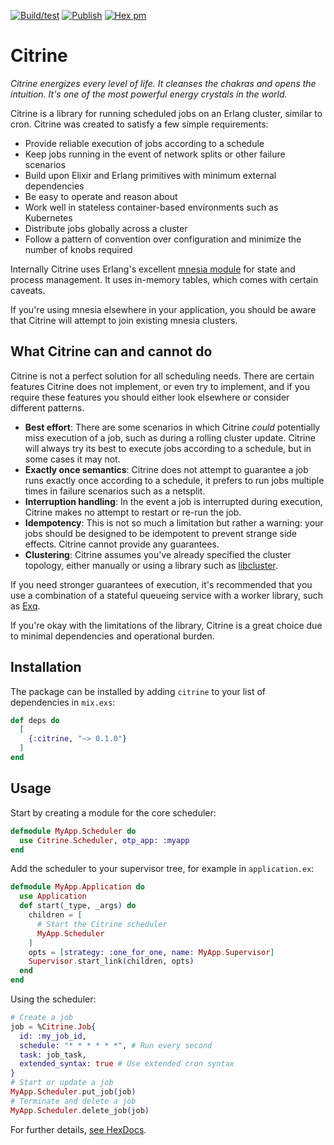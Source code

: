 [![Build/test](https://github.com/brndnmtthws/citrine/workflows/Elixir%20CI/badge.svg?branch=master)](https://github.com/brndnmtthws/citrine/actions?query=workflow%3A%22Elixir+CI%22+branch%3Amaster) [![Publish](https://github.com/brndnmtthws/citrine/workflows/Elixir%20Publish/badge.svg?branch=master)](https://github.com/brndnmtthws/citrine/actions?query=workflow%3A%22Elixir+Publish%22) [![Hex pm](http://img.shields.io/hexpm/v/citrine.svg?style=flat)](https://hex.pm/packages/citrine)
# Citrine

_Citrine energizes every level of life. It cleanses the chakras and opens the intuition. It's one of the most powerful energy crystals in the world._

Citrine is a library for running scheduled jobs on an Erlang cluster, similar
to cron. Citrine was created to satisfy a few simple requirements:

* Provide reliable execution of jobs according to a schedule
* Keep jobs running in the event of network splits or other failure scenarios
* Build upon Elixir and Erlang primitives with minimum external dependencies
* Be easy to operate and reason about
* Work well in stateless container-based environments such as Kubernetes
* Distribute jobs globally across a cluster
* Follow a pattern of convention over configuration and minimize the number of knobs required

Internally Citrine uses Erlang's excellent [mnesia
module](https://erlang.org/doc/man/mnesia.html) for state and process
management. It uses in-memory tables, which comes with certain caveats.

If you're using mnesia elsewhere in your application, you should be aware that Citrine will attempt to join existing mnesia clusters.

## What Citrine can and cannot do

Citrine is not a perfect solution for all scheduling needs. There are certain features Citrine does not implement, or even try to implement, and if you require these features you should either look elsewhere or consider different patterns.

* **Best effort**: There are some scenarios in which Citrine *could* potentially miss execution of a job, such as during a rolling cluster update. Citrine will always try its best to execute jobs according to a schedule, but in some cases it may not.
* **Exactly once semantics**: Citrine does not attempt to guarantee a job runs exactly once according to a schedule, it prefers to run jobs multiple times in failure scenarios such as a netsplit.
* **Interruption handling**: In the event a job is interrupted during execution, Citrine makes no attempt to restart or re-run the job.
* **Idempotency**: This is not so much a limitation but rather a warning: your jobs should be designed to be idempotent to prevent strange side effects. Citrine cannot provide any guarantees.
* **Clustering**: Citrine assumes you've already specified the cluster topology, either manually or using a library such as [libcluster](https://hexdocs.pm/libcluster/readme.html).

If you need stronger guarantees of execution, it's recommended that you
use a combination of a stateful queueing service with a worker library, such
as [Exq](https://github.com/akira/exq).

If you're okay with the limitations of the library, Citrine
is a great choice due to minimal dependencies and operational burden.

## Installation

The package can be installed by adding `citrine` to your list of dependencies
in `mix.exs`:

```elixir
def deps do
  [
    {:citrine, "~> 0.1.0"}
  ]
end
```

## Usage

Start by creating a module for the core scheduler:

```elixir
defmodule MyApp.Scheduler do
  use Citrine.Scheduler, otp_app: :myapp
end
```

Add the scheduler to your supervisor tree, for example in `application.ex`:

```elixir
defmodule MyApp.Application do
  use Application
  def start(_type, _args) do
    children = [
      # Start the Citrine scheduler
      MyApp.Scheduler
    ]
    opts = [strategy: :one_for_one, name: MyApp.Supervisor]
    Supervisor.start_link(children, opts)
  end
end
```

Using the scheduler:

```elixir
# Create a job
job = %Citrine.Job{
  id: :my_job_id,
  schedule: "* * * * * *", # Run every second
  task: job_task,
  extended_syntax: true # Use extended cron syntax
}
# Start or update a job
MyApp.Scheduler.put_job(job)
# Terminate and delete a job
MyApp.Scheduler.delete_job(job)
```

For further details, [see HexDocs](http://hexdocs.pm/citrine/).
